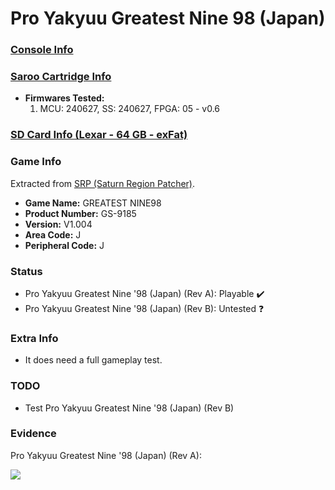 # Pro Yakyuu Greatest Nine 98 (Japan)

### [Console Info](../../../../../Info/Consoles/VA13/README.md)

### [Saroo Cartridge Info](../../../../../Info/Cartridges/RetroGameParadiseStore/1.32F/README.md)

- <b>Firmwares Tested:</b>
  1. MCU: 240627, SS: 240627, FPGA: 05 - v0.6

### [SD Card Info (Lexar - 64 GB - exFat)](../../../../../Info/SdCards/Lexar/64GB/exfat/README.md)

### Game Info

Extracted from [SRP (Saturn Region Patcher)](https://segaxtreme.net/resources/saturn-region-patcher.81/download).

- <b>Game Name:</b> GREATEST NINE98
- <b>Product Number:</b> GS-9185
- <b>Version:</b> V1.004
- <b>Area Code:</b> J
- <b>Peripheral Code:</b> J

### Status

- Pro Yakyuu Greatest Nine '98 (Japan) (Rev A): Playable :heavy_check_mark:
- Pro Yakyuu Greatest Nine '98 (Japan) (Rev B): Untested :question:

### Extra Info

- It does need a full gameplay test.

### TODO

- Test Pro Yakyuu Greatest Nine '98 (Japan) (Rev B)

### Evidence

Pro Yakyuu Greatest Nine '98 (Japan) (Rev A):

[![](https://img.youtube.com/vi/o9uTqoLbaPM/0.jpg)](https://www.youtube.com/watch?v=o9uTqoLbaPM)

